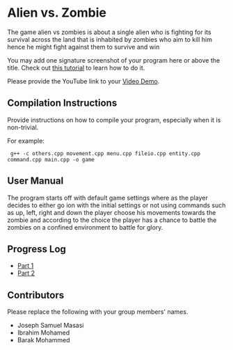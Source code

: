 # Alien vs. Zombie

The game alien vs zombies is about a single alien who is fighting for its survival across the land that is inhabited by zombies who aim to kill him hence he might fight against them to survive and win


You may add one signature screenshot of your program here or above the title. Check out [this tutorial](https://www.digitalocean.com/community/tutorials/markdown-markdown-images) to learn how to do it.

Please provide the YouTube link to your [Video Demo](https://youtu.be/oV-hAE-6b_g).

## Compilation Instructions

Provide instructions on how to compile your program, especially when it is non-trivial.

For example:

```
 g++ -c others.cpp movement.cpp menu.cpp fileio.cpp entity.cpp command.cpp main.cpp -o game
```

## User Manual

The program starts off with default game settings where as the player decides to either go ion with the initial settings or not
using commands such as up, left, right and down the player choose his movements towards the zombie and
according to the choice the player has a chance to battle the zombies on a confined environment to battle for glory.
## Progress Log

- [Part 1](PART1.md)
- [Part 2](PART2.md)

## Contributors

Please replace the following with your group members' names. 

- Joseph Samuel Masasi
- Ibrahim Mohamed
- Barak Mohammed


